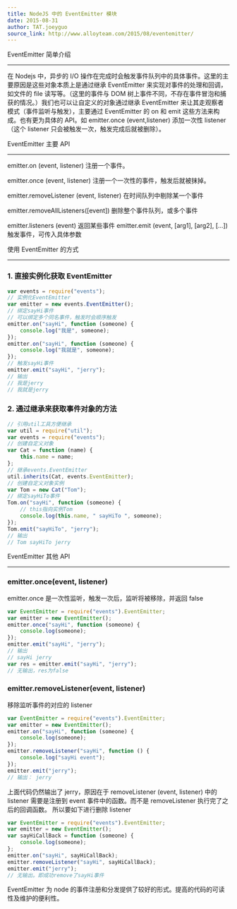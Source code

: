 ```yaml
---
title: NodeJS 中的 EventEmitter 模块
date: 2015-08-31
author: TAT.joeyguo
source_link: http://www.alloyteam.com/2015/08/eventemitter/
---
```


EventEmitter 简单介绍  

* * *

在 Nodejs 中，异步的 I/O 操作在完成时会触发事件队列中的具体事件。这里的主要原因是这些对象本质上是通过继承 EventEmitter 来实现对事件的处理和回调，如文件的 file 读写等。（这里的事件与 DOM 树上事件不同，不存在事件冒泡和捕获的情况。）我们也可以让自定义的对象通过继承 EventEmitter 来让其走观察者模式（事件监听与触发），主要通过 EventEmitter 的 on 和 emit 这些方法来构成。也有更为具体的 API。如 emitter.once (event,listener) 添加一次性 listener（这个 listener 只会被触发一次，触发完成后就被删除）。

EventEmitter 主要 API  

* * *

emitter.on (event, listener) 注册一个事件。

emitter.once (event, listener) 注册一个一次性的事件，触发后就被抹掉。

emitter.removeListener (event, listener) 在时间队列中剔除某一个事件

emitter.removeAllListeners(\[event]) 删除整个事件队列，或多个事件

emitter.listeners (event) 返回某些事件 emitter.emit (event, \[arg1], \[arg2], \[...]) 触发事件，可传入具体参数

使用 EventEmitter 的方式  

* * *

### 1. 直接实例化获取 EventEmitter

```javascript
var events = require("events");
// 实例化EventEmitter
var emitter = new events.EventEmitter();
// 绑定sayHi事件
// 可以绑定多个同名事件，触发时会顺序触发
emitter.on("sayHi", function (someone) {
    console.log("我是", someone);
});
emitter.on("sayHi", function (someone) {
    console.log("我就是", someone);
});
// 触发sayHi事件
emitter.emit("sayHi", "jerry");
// 输出
// 我是jerry
// 我就是jerry
```

### 2. 通过继承来获取事件对象的方法

```javascript
// 引用util工具方便继承
var util = require("util");
var events = require("events");
// 创建自定义对象
var Cat = function (name) {
    this.name = name;
};
// 继承events.EventEmitter
util.inherits(Cat, events.EventEmitter);
// 创建自定义对象实例
var Tom = new Cat("Tom");
// 绑定sayHiTo事件
Tom.on("sayHi", function (someone) {
    // this指向实例Tom
    console.log(this.name, " sayHiTo ", someone);
});
Tom.emit("sayHiTo", "jerry");
// 输出
// Tom sayHiTo jerry
```

EventEmitter 其他 API  

* * *

### emitter.once(event, listener)

emitter.once 是一次性监听，触发一次后，监听将被移除，并返回 false

```javascript
var EventEmitter = require("events").EventEmitter;
var emitter = new EventEmitter();
emitter.once("sayHi", function (someone) {
    console.log(someone);
});
emitter.emit("sayHi", "jerry");
// 输出
// sayHi jerry
var res = emitter.emit("sayHi", "jerry");
// 无输出，res为false
```

### emitter.removeListener(event, listener)

移除监听事件的对应的 listener

```javascript
var EventEmitter = require("events").EventEmitter;
var emitter = new EventEmitter();
emitter.on("sayHi", function (someone) {
    console.log(someone);
});
emitter.removeListener("sayHi", function () {
    console.log("sayHi event");
});
emitter.emit("jerry");
// 输出： jerry
```

上面代码仍然输出了 jerry，原因在于 removeListener (event, listener) 中的 listener 需要是注册到 event 事件中的函数。而不是 removeListener 执行完了之后的回调函数。 所以要如下进行删除 listener

```javascript
var EventEmitter = require("events").EventEmitter;
var emitter = new EventEmitter();
var sayHiCallBack = function (someone) {
    console.log(someone);
};
emitter.on("sayHi", sayHiCallBack);
emitter.removeListener("sayHi", sayHiCallBack);
emitter.emit("jerry");
// 无输出。即成功remove了sayHi事件
```

EventEmitter 为 node 的事件注册和分发提供了较好的形式。提高的代码的可读性及维护的便利性。